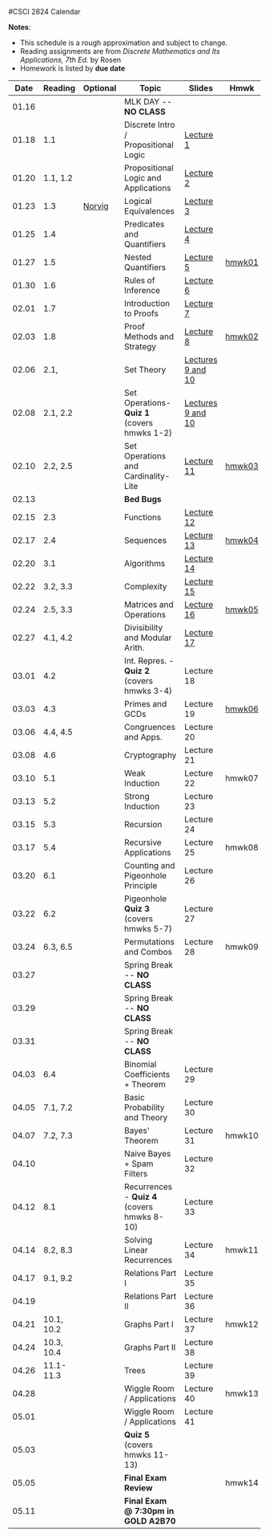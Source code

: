 #CSCI 2824 Calendar

**Notes**:
- This schedule is a rough approximation and subject to change.
- Reading assignments are from _Discrete Mathematics and Its Applications, 7th Ed._ by Rosen 
- Homework is listed by **due date**

| Date 		   | Reading         |  Optional   |                Topic             	 | Slides   | Hmwk  	| 
|:------------:| ----------------| ------------|-------------------------------------|----------|-----------|
| 01.16        | 		         | 			   | MLK DAY -- **NO CLASS**			 |			|			| 
| 01.18        | 1.1			 | 			   | Discrete Intro / Propositional Logic|	[Lecture 1](https://piazza.com/class_profile/get_resource/ixw3l3198zlbb/iy4l41p5rx15ps)								       |		   | 
| 01.20        | 1.1, 1.2 		 |             | Propositional Logic and Applications|	[Lecture 2](https://piazza.com/class_profile/get_resource/ixw3l3198zlbb/iy62g1p4r8k5yh)									   |       	   | 
| 01.23        | 1.3			 | [Norvig](http://norvig.com/sudoku.html)			   																							| Logical Equivalences				 |	[Lecture 3](https://piazza.com/class_profile/get_resource/ixw3l3198zlbb/iybqh7k8ms51ui)	   						           |		   | 
| 01.25        | 1.4			 | 			   | Predicates and Quantifiers 		 |	[Lecture 4](https://piazza.com/class_profile/get_resource/ixw3l3198zlbb/iz396lsnynt5v9)									   |		   | 
| 01.27        | 1.5     	     | 			   | Nested Quantifiers 				 |	[Lecture 5](https://piazza.com/class_profile/get_resource/ixw3l3198zlbb/iyg2jfv2yav32w)	                                   | [hmwk01](https://piazza.com/class_profile/get_resource/ixw3l3198zlbb/iy5ygsd255l4wn)			        							 | 
| 01.30        | 1.6			 | 			   | Rules of Inference    				 |	[Lecture 6](https://piazza.com/class_profile/get_resource/ixw3l3198zlbb/iykndivjsmk5e9)									   |		   | 
| 02.01        | 1.7			 | 			   | Introduction to Proofs              | 	[Lecture 7](https://piazza.com/class_profile/get_resource/ixw3l3198zlbb/iyoxn2dn1tx7oj)									   |		   | 
| 02.03        | 1.8	         | 			   | Proof Methods and Strategy          |	[Lecture 8](https://piazza.com/class_profile/get_resource/ixw3l3198zlbb/iyq9v84tmm61mm)	                                   | [hmwk02](https://piazza.com/class_profile/get_resource/ixw3l3198zlbb/iyfz4a1effl43c)		 										  | 
| 02.06        | 2.1,    		 | 			   | Set Theory 						 | [Lectures 9 and 10](https://piazza.com/class_profile/get_resource/ixw3l3198zlbb/iyxf4026x3h1wa)         |			| 
| 02.08        | 2.1, 2.2		 | 			   | Set Operations- **Quiz 1** (covers hmwks 1-2) | [Lectures 9 and 10](https://piazza.com/class_profile/get_resource/ixw3l3198zlbb/iyxf4026x3h1wa)   |			| 
| 02.10        | 2.2, 2.5	     | 			   | Set Operations and Cardinality-Lite |	[Lecture 11](https://piazza.com/class_profile/get_resource/ixw3l3198zlbb/iz0xtinylp56az)									| [hmwk03](https://piazza.com/class_profile/get_resource/ixw3l3198zlbb/iyp4iv2ayyl43f)												  | 
| 02.13        |    			 | 			   | **Bed Bugs**                        |          |			| 
| 02.15        | 2.3			 | 			   | Functions                           |	[Lecture 12](https://piazza.com/class_profile/get_resource/ixw3l3198zlbb/iz8s9kagsv35bu) 		|			| 
| 02.17        | 2.4		     | 			   | Sequences 							 |	[Lecture 13](https://piazza.com/class_profile/get_resource/ixw3l3198zlbb/izbjeane1xf73k)		| [hmwk04](https://piazza.com/class_profile/get_resource/ixw3l3198zlbb/iz0blyufbik2pc)												  | 
| 02.20        | 3.1         	 |	     	   | Algorithms							 |	[Lecture 14](https://piazza.com/class_profile/get_resource/ixw3l3198zlbb/izf5jiwufr942m)    	|			| 
| 02.22        | 3.2, 3.3		 | 			   | Complexity							 | 	[Lecture 15](https://piazza.com/class_profile/get_resource/ixw3l3198zlbb/izjh3ri4nyy16e)		|			| 
| 02.24        | 2.5, 3.3	 	 | 			   | Matrices and Operations	     |  [Lecture 16](https://piazza.com/class_profile/get_resource/ixw3l3198zlbb/izjzlr87rrf7jt)									| [hmwk05](https://piazza.com/class_profile/get_resource/ixw3l3198zlbb/iz8p8u2dq5h3rb)	| 
| 02.27        | 4.1, 4.2		 | 			   | Divisibility and Modular Arith.	 |[Lecture 17](https://piazza.com/class_profile/get_resource/ixw3l3198zlbb/izod2fe4fc462e)|			| 
| 03.01        | 4.2			 | 			   | Int. Repres. -  **Quiz 2** (covers hmwks 3-4)|Lecture 18 |	| 
| 03.03        | 4.3	         | 			   | Primes and GCDs 					 |Lecture 19| [hmwk06](https://piazza.com/class_profile/get_resource/ixw3l3198zlbb/izjzlr87rrf7jt)			| 
| 03.06        | 4.4, 4.5		 | 			   | Congruences and Apps. 				 |Lecture 20| 			| 
| 03.08        | 4.6			 | 			   | Cryptography						 |Lecture 21|			| 
| 03.10        | 5.1	         | 			   | Weak Induction						 |Lecture 22| hmwk07 																																	| 
| 03.13        | 5.2		     | 			   | Strong Induction 					 |Lecture 23|			| 
| 03.15        | 5.3		     | 			   | Recursion 							 |Lecture 24|			| 
| 03.17        | 5.4	         | 			   | Recursive Applications 			 |Lecture 25| hmwk08																																	| 
| 03.20        | 6.1 			 | 			   | Counting and Pigeonhole Principle   |Lecture 26|			| 
| 03.22        | 6.2 			 |             | Pigeonhole **Quiz 3** (covers hmwks 5-7)   | Lecture 27    |			 
| 03.24        | 6.3, 6.5        | 			   | Permutations and Combos 			 |Lecture 28| hmwk09																																	| 
| 03.27        | 			     | 			   | Spring Break -- **NO CLASS**		 |			|			| 
| 03.29        | 			     | 			   | Spring Break -- **NO CLASS**		 |			|			| 
| 03.31        | 			     | 			   | Spring Break -- **NO CLASS**		 |			|           																																| 
| 04.03        | 6.4        	 | 			   | Binomial Coefficients + Theorem     |Lecture 29|			| 
| 04.05        | 7.1, 7.2 		 | 			   | Basic Probability and Theory        |Lecture 30|			| 
| 04.07        | 7.2, 7.3		 | 			   | Bayes' Theorem 					 |Lecture 31| hmwk10																																		| 
| 04.10        |          		 |  		   | Naive Bayes + Spam Filters 		 |Lecture 32|			| 
| 04.12        | 8.1			 | 			   | Recurrences - **Quiz 4** (covers hmwks 8-10)|Lecture 33	|			 
| 04.14        | 8.2, 8.3		 | 			   | Solving Linear Recurrences			 |Lecture 34| hmwk11																																		| 
| 04.17        | 9.1, 9.2		 | 			   | Relations Part I					 |Lecture 35|			| 
| 04.19        | 				 | 			   | Relations Part II					 |Lecture 36|			| 
| 04.21        | 10.1, 10.2		 | 			   | Graphs Part I						 |Lecture 37| hmwk12																																		| 
| 04.24        | 10.3, 10.4		 | 			   | Graphs Part II						 |Lecture 38|			| 
| 04.26        | 11.1-11.3		 | 			   | Trees 								 |Lecture 39|			| 
| 04.28        | 				 | 			   | Wiggle Room / Applications 		 |Lecture 40| hmwk13																																		| 
| 05.01        | 				 | 			   | Wiggle Room / Applications 		 |Lecture 41|			| 
| 05.03        | 				 | 			   | 	**Quiz 5**	(covers hmwks 11-13) |			|			| 
| 05.05        | 				 | 			   | 	**Final Exam Review**			 |			| hmwk14																																		| 
| 05.11        | 				 | 			   | **Final Exam @ 7:30pm in GOLD A2B70**	 |		| 			| 


